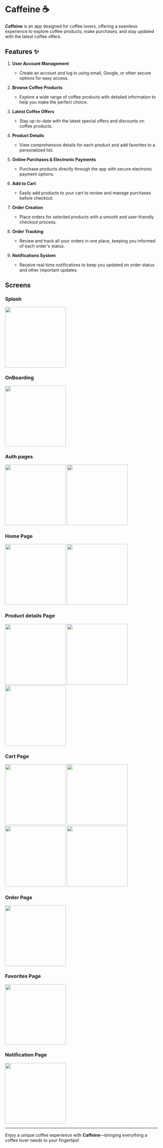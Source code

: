 # Caffeine ☕

**Caffeine** is an app designed for coffee lovers, offering a seamless experience to explore coffee products, make purchases, and stay updated with the latest coffee offers.

## Features ✨

1. **User Account Management**  
   - Create an account and log in using email, Google, or other secure options for easy access.

2. **Browse Coffee Products**  
   - Explore a wide range of coffee products with detailed information to help you make the perfect choice.

3. **Latest Coffee Offers**  
   - Stay up-to-date with the latest special offers and discounts on coffee products.

4. **Product Details**  
   - View comprehensive details for each product and add favorites to a personalized list.

5. **Online Purchases & Electronic Payments**  
   - Purchase products directly through the app with secure electronic payment options.

6. **Add to Cart**  
   - Easily add products to your cart to review and manage purchases before checkout.

7. **Order Creation**  
   - Place orders for selected products with a smooth and user-friendly checkout process.

8. **Order Tracking**  
   - Review and track all your orders in one place, keeping you informed of each order's status.

9. **Notifications System**  
   - Receive real-time notifications to keep you updated on order status and other important updates.


## Screens

### Splash

<p float="left">
  <img src="https://github.com/user-attachments/assets/b28aa5f1-bd2e-40df-bb69-697b64cc1fa3" width="200" />

</p>

### OnBoarding

<p float="left">
  <img src="https://github.com/user-attachments/assets/dc624806-d235-4851-ad77-60836a0e3774" width="200" />
</p>

### Auth pages

<p float="left">
  <img src="https://github.com/user-attachments/assets/4a88385a-031d-4cf9-a754-f4001891421a" width="200" />
  <img src="https://github.com/user-attachments/assets/c3e9d3e1-8959-4948-ba0e-690cf2fb0f13" width="200" />
</p>

### Home Page

<p float="left">
  <img src="https://github.com/user-attachments/assets/76cd823b-c104-440c-b83b-5fcef8688b2f" width="200" />
  <img src="https://github.com/user-attachments/assets/9dca8bc3-466e-490a-9c0a-a0b556e4c8c1" width="200" />
</p>

### Product details Page

<p float="left">
  <img src="https://github.com/user-attachments/assets/d43d3412-06a1-4d8b-85d6-80ab248050ef" width="200" />
  <img src="https://github.com/user-attachments/assets/7f752935-8cbc-4d87-aec7-19a0903b8acf" width="200" />
  <img src="https://github.com/user-attachments/assets/cddd96ac-da43-4f9b-8bf7-33160b80d9cc" width="200" />
</p>

### Cart Page

<p float="left">
  <img src="https://github.com/user-attachments/assets/5c0b971c-fbe2-4c1d-9578-5dee7f9da921" width="200" />
  <img src="https://github.com/user-attachments/assets/fca89049-ffb1-4f36-81fb-c58f28e8a80d" width="200" />
  <img src="https://github.com/user-attachments/assets/4719bce2-4bea-4d59-bf8c-1a412784e19e" width="200" />
<!--   <img src="https://github.com/user-attachments/assets/00e0fd02-243f-454c-b90f-9579d793ea9" width="200" /> -->
  <img src="https://github.com/user-attachments/assets/103777de-1f22-4dd7-bf03-187f8176f405" width="200" />
</p>

### Order Page

<p float="left">
  <img src="https://github.com/user-attachments/assets/91a4eb25-8015-46a0-9a2a-92b4c569fe46" width="200" />
</p>

### Favorites Page

<p float="left">
  <img src="https://github.com/user-attachments/assets/be5a7cd7-2a3c-4883-9aff-ed6660599af3" width="200" />
</p>

### Notification Page

<p float="left">
  <img src="https://github.com/user-attachments/assets/3827e8c0-089b-47c6-aba3-b845dc1629df" width="200" />
</p>

---

Enjoy a unique coffee experience with **Caffeine**—bringing everything a coffee lover needs to your fingertips!
